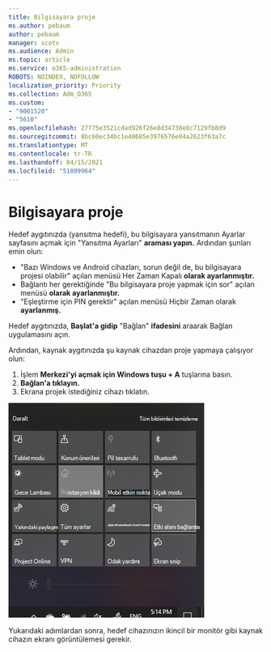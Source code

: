 ```yaml
---
title: Bilgisayara proje
ms.author: pebaum
author: pebaum
manager: scotv
ms.audience: Admin
ms.topic: article
ms.service: o365-administration
ROBOTS: NOINDEX, NOFOLLOW
localization_priority: Priority
ms.collection: Adm_O365
ms.custom:
- "9001520"
- "5610"
ms.openlocfilehash: 27775e3521cdad926f26e8d34738e8c7129fb8d9
ms.sourcegitcommit: 8bc60ec34bc1e40685e3976576e04a2623f63a7c
ms.translationtype: MT
ms.contentlocale: tr-TR
ms.lasthandoff: 04/15/2021
ms.locfileid: "51809964"
---
```

# <a name="project-to-a-pc"></a>Bilgisayara proje

Hedef aygıtınızda (yansıtma hedefi), bu bilgisayara yansıtmanın Ayarlar sayfasını açmak için "Yansıtma Ayarları" **araması yapın.** Ardından şunları emin olun:
- "Bazı Windows ve Android cihazları, sorun değil de, bu bilgisayara projesi olabilir" açılan menüsü Her Zaman Kapalı **olarak ayarlanmıştır.**
- Bağlantı her gerektiğinde "Bu bilgisayara proje yapmak için sor" açılan menüsü **olarak ayarlanmıştır.**
- "Eşleştirme için PIN gerektir" açılan menüsü Hiçbir Zaman olarak **ayarlanmış.**

Hedef aygıtınızda, **Başlat'a gidip** "Bağlan" **ifadesini** araarak Bağlan uygulamasını açın.

Ardından, kaynak aygıtınızda şu kaynak cihazdan proje yapmaya çalışıyor olun:

1. İşlem **Merkezi'yi açmak için Windows tuşu + A** tuşlarına basın.
2. **Bağlan'a tıklayın.**
3. Ekrana projek istediğiniz cihazı tıklatın.

![Bilgisayara proje](media/project-to-a-pc.png)

Yukarıdaki adımlardan sonra, hedef cihazınızın ikincil bir monitör gibi kaynak cihazın ekranı görüntülemesi gerekir.
